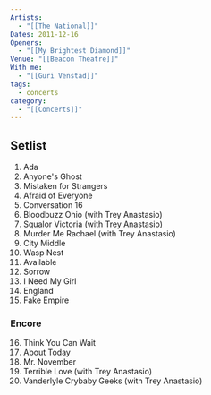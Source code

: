 ```yaml
---
Artists:
  - "[[The National]]"
Dates: 2011-12-16
Openers:
  - "[[My Brightest Diamond]]"
Venue: "[[Beacon Theatre]]"
With me:
  - "[[Guri Venstad]]"
tags:
  - concerts
category:
  - "[[Concerts]]"
---
```


## Setlist

1. Ada
2. Anyone's Ghost
3. Mistaken for Strangers
4. Afraid of Everyone
5. Conversation 16
6. Bloodbuzz Ohio (with Trey Anastasio)
7. Squalor Victoria (with Trey Anastasio)
8. Murder Me Rachael (with Trey Anastasio)
9. City Middle
10. Wasp Nest
11. Available
12. Sorrow
13. I Need My Girl
14. England
15. Fake Empire

### Encore
16. Think You Can Wait
17. About Today
18. Mr. November
19. Terrible Love (with Trey Anastasio)
20. Vanderlyle Crybaby Geeks (with Trey Anastasio)
